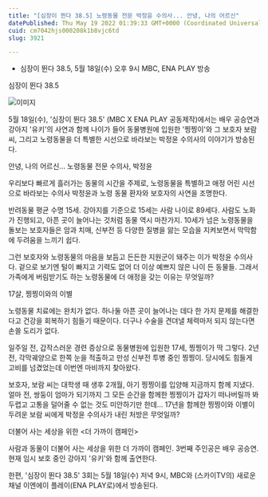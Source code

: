 ```yaml
---
title: "[심장이 뛴다 38.5] 노령동물 전문 박정윤 수의사... 안녕, 나의 어르신"
datePublished: Thu May 19 2022 01:39:33 GMT+0000 (Coordinated Universal Time)
cuid: cm7042hjs000208k1b8vjc6td
slug: 3921

---
```



- 심장이 뛴다 38.5, 5월 18일(수) 오후 9시 MBC, ENA PLAY 방송

심장이 뛴다 38.5

![이미지](https://cdn.hashnode.com/res/hashnode/image/upload/v1739255919164/c34380f5-a754-47aa-ad7a-30f7c19b0fce.jpeg)

5월 18일(수), '심장이 뛴다 38.5' (MBC X ENA PLAY 공동제작)에서는 배우 공승연과 강아지 '유키'의 사연과 함께 나이가 들어 동물병원에 입원한 '찡찡이'와 그 보호자 보람 씨, 그리고 노령동물을 더 특별한 시선으로 바라보는 박정윤 수의사의 이야기가 방송된다.

안녕, 나의 어르신... 노령동물 전문 수의사, 박정윤

우리보다 빠르게 흘러가는 동물의 시간을 주제로, 노령동물을 특별하고 애정 어린 시선으로 바라보는 수의사 박정윤과 노령 동물 환자와 보호자의 사연을 조명한다.

반려동물 평균 수명 15세. 강아지를 기준으로 15세는 사람 나이로 89세다. 사람도 노화가 진행되고, 아픈 곳이 늘어나는 것처럼 동물 역시 마찬가지. 10세가 넘은 노령동물을 돌보는 보호자들은 암과 치매, 신부전 등 다양한 질병을 앓는 모습을 지켜보면서 막막함에 두려움을 느끼기 쉽다.

그런 보호자와 노령동물의 마음을 보듬고 든든한 지원군이 돼주는 이가 박정윤 수의사다. 겉으로 보기엔 털이 빠지고 기력도 없어 더 이상 예쁘지 않은 나이 든 동물들. 그래서 가족에게 버림받기도 하는 노령동물에 더 애정을 갖는 이유는 무엇일까?

17살, 찡찡이와의 이별

노령동물 치료에는 완치가 없다. 하나둘 아픈 곳이 늘어나는 데다 한 가지 문제를 해결한다고 건강을 회복하기 힘들기 때문이다. 더구나 수술을 견뎌낼 체력마저 되지 않는다면 손쓸 도리가 없다.

일주일 전, 갑작스러운 경련 증상으로 동물병원에 입원한 17세, 찡찡이가 딱 그렇다. 2년 전, 각막궤양으로 한쪽 눈을 적출하고 만성 신부전 투병 중인 찡찡이. 당시에도 힘들게 고비를 넘겼었는데 이번엔 마비까지 찾아왔다.

보호자, 보람 씨는 대학생 때 생후 2개월, 아기 찡찡이를 입양해 지금까지 함께 지냈다. 얼마 전, 쌍둥이 엄마가 되기까지 그 모든 순간을 함께한 찡찡이가 갑자기 떠나버릴까 봐 두렵고 고통을 덜어줄 수 없는 것도 미안하기만 한데... 17년을 함께한 찡찡이와 이별이 두려운 보람 씨에게 박정윤 수의사가 내린 처방은 무엇일까?

더불어 사는 세상을 위한 <더 가까이 캠페인>

사람과 동물이 더불어 사는 세상을 위한 더 가까이 캠페인. 3번째 주인공은 배우 공승연. 현재 임시 보호 중인 강아지 '유키'와 함께 출연한다.

한편, '심장이 뛴다 38.5' 3회는 5월 18일(수) 저녁 9시, MBC와 (스카이TV의) 새로운 채널 이엔에이 플레이(ENA PLAY로)에서 방송된다.